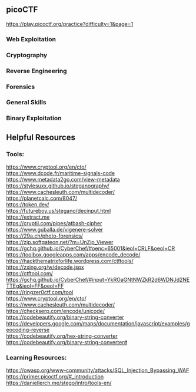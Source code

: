 ## picoCTF
https://play.picoctf.org/practice?difficulty=1&page=1
### Web Exploitation
### Cryptography
### Reverse Engineering
### Forensics
### General Skills
### Binary Exploitation

## Helpful Resources
### Tools:
https://www.cryptool.org/en/cto/ \
https://www.dcode.fr/maritime-signals-code \
https://www.metadata2go.com/view-metadata \
https://stylesuxx.github.io/steganography/ \
https://www.cachesleuth.com/multidecoder/ \
https://planetcalc.com/8047/ \
https://token.dev/ \
https://futureboy.us/stegano/decinput.html \
https://extract.me \
https://cryptii.com/pipes/atbash-cipher \
https://www.guballa.de/vigenere-solver \
https://29a.ch/photo-forensics/ \
https://zip.softgateon.net/?m=UnZip_Viewer \
https://gchq.github.io/CyberChef/#oenc=65001&ieol=CRLF&oeol=CR \
https://toolbox.googleapps.com/apps/encode_decode/ \
https://hackthematrixforlife.wordpress.com/ctftools/ \
https://zxing.org/w/decode.jspx \
https://ctftool.com/ \
https://gchq.github.io/CyberChef/#input=YkROaGNtNWZkR2d6WDNJd2NETTEg&ieol=FF&oeol=FF \
https://ringzer0ctf.com/tool \
https://www.cryptool.org/en/cto/ \
https://www.cachesleuth.com/multidecoder/
https://checkserp.com/encode/unicode/ \
https://codebeautify.org/binary-string-converter \
https://developers.google.com/maps/documentation/javascript/examples/geocoding-reverse \
https://codebeautify.org/hex-string-converter \
https://codebeautify.org/binary-string-converter#

### Learning Resources:
https://owasp.org/www-community/attacks/SQL_Injection_Bypassing_WAF \
https://primer.picoctf.org/#_introduction \
https://daniellerch.me/stego/intro/tools-en/
